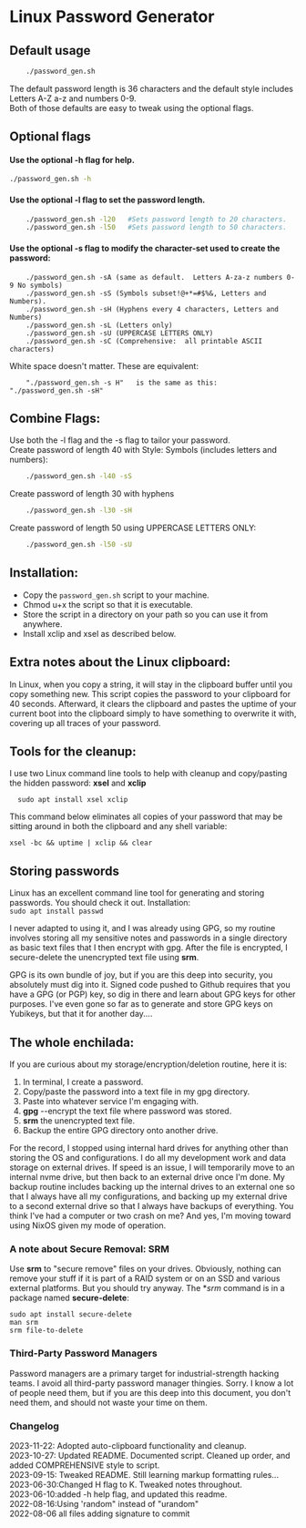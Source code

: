 # Linux Password Generator

## Default usage

```bash
    ./password_gen.sh
```

  The default password length is 36 characters and the default style includes Letters A-Z a-z and numbers 0-9.  
  Both of those defaults are easy to tweak using the optional flags.  
  
## Optional flags  

#### Use the optional -h flag for help.

```bash
./password_gen.sh -h
```

#### Use the optional -l flag to set the password length.
```bash
    ./password_gen.sh -l20   #Sets password length to 20 characters.  
    ./password_gen.sh -l50   #Sets password length to 50 characters.  
```

#### Use the optional -s flag to modify the character-set used to create the password:
```
    ./password_gen.sh -sA (same as default.  Letters A-za-z numbers 0-9 No symbols)
    ./password_gen.sh -sS (Symbols subset!@+*=#$%&, Letters and Numbers).
    ./password_gen.sh -sH (Hyphens every 4 characters, Letters and Numbers)
    ./password_gen.sh -sL (Letters only)
    ./password_gen.sh -sU (UPPERCASE LETTERS ONLY)
    ./password_gen.sh -sC (Comprehensive:  all printable ASCII characters)
```

White space doesn't matter. These are equivalent:  
```
    "./password_gen.sh -s H"   is the same as this:  "./password_gen.sh -sH"
```

## Combine Flags:
Use both the -l flag and the -s flag to tailor your password.  
  Create password of length 40 with Style: Symbols (includes letters and numbers):
```bash
    ./password_gen.sh -l40 -sS
```

  Create password of length 30 with hyphens
```bash
    ./password_gen.sh -l30 -sH
```
  Create password of length 50 using UPPERCASE LETTERS ONLY:
```bash
    ./password_gen.sh -l50 -sU
```

## Installation:
- Copy the `password_gen.sh` script to your machine.  
- Chmod u+x the script so that it is executable.  
- Store the script in a directory on your path so you can use it from anywhere.  
- Install xclip and xsel as described below.

## Extra notes about the Linux clipboard:
In Linux, when you copy a string, it will stay in the clipboard buffer until you copy something new. This script copies the password to your clipboard for 40 seconds. Afterward, it clears the clipboard and pastes the uptime of your current boot into the clipboard simply to have something to overwrite it with, covering up all traces of your password.  

## Tools for the cleanup:  
I use two Linux command line tools to help with cleanup and copy/pasting the hidden password:  **xsel** and **xclip**
```
  sudo apt install xsel xclip
```
This command below eliminates all copies of your password that may be sitting around in both the clipboard and any shell variable:  
```
xsel -bc && uptime | xclip && clear
```

## Storing passwords
Linux has an excellent command line tool for generating and storing passwords.  You should check it out.  Installation:  
```sudo apt install passwd```

I never adapted to using it, and I was already using GPG, so my routine involves storing all my sensitive notes and passwords in a single directory as basic text files that I then encrypt with gpg.  After the file is encrypted, I secure-delete the unencrypted text file using **srm**.  

GPG is its own bundle of joy, but if you are this deep into security, you absolutely must dig into it.  Signed code pushed to Github requires that you have a GPG (or PGP) key, so dig in there and learn about GPG keys for other purposes.  I've even gone so far as to generate and store GPG keys on Yubikeys, but that it for another day....  

## The whole enchilada:
If you are curious about my storage/encryption/deletion routine, here it is:  
1. In terminal, I create a password.  
2. Copy/paste the password into a text file in my gpg directory.  
3. Paste into whatever service I'm engaging with.  
4. **gpg** --encrypt the text file where password was stored.  
5. **srm** the unencrypted text file.
6. Backup the entire GPG directory onto another drive.

For the record, I stopped using internal hard drives for anything other than storing the OS and configurations.  I do all my development work and data storage on external drives. If speed is an issue, I will temporarily move to an internal nvme drive, but then back to an external drive once I'm done.  My backup routine includes backing up the internal drives to an external one so that I always have all my configurations, and backing up my external drive to a second external drive so that I always have backups of everything.  You think I've had a computer or two crash on me?  And yes, I'm moving toward using NixOS given my mode of operation.

### A note about Secure Removal: SRM
Use **srm** to "secure remove" files on your drives.  Obviously, nothing can remove your stuff if it is part of a RAID system or on an SSD and various external platforms.  But you should try anyway. The **srm* command is in a package named **secure-delete**:  
```
sudo apt install secure-delete
man srm
srm file-to-delete
```
### Third-Party Password Managers
Password managers are a primary target for industrial-strength hacking teams. I avoid all third-party password manager thingies.  Sorry.  I know a lot of people need them, but if you are this deep into this document, you don't need them, and should not waste your time on them.  

### Changelog
2023-11-22: Adopted auto-clipboard functionality and cleanup.  
2023-10-27: Updated README.  Documented script. Cleaned up order, and added COMPREHENSIVE style to script.  
2023-09-15: Tweaked README.  Still learning markup formatting rules...  
2023-06-30:Changed H flag to K.  Tweaked notes throughout.  
2023-06-10:added -h help flag, and updated this readme.  
2022-08-16:Using 'random" instead of "urandom"  
2022-08-06 all files adding signature to commit  
